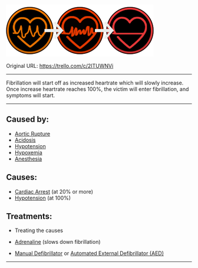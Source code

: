 ![New Project (3).png\|200](./Fibrillation%20-%20Attachments/6718845db30472d958dd7b49.png)

Original URL: https://trello.com/c/2ITUWNVi

---

Fibrillation will start off as increased heartrate which will slowly increase. Once increase heartrate reaches 100%, the victim will enter fibrillation, and symptoms will start.

---

## Caused by:

- [Aortic Rupture](../Torso/Aortic%20Rupture.md)
- [Acidosis](../Blood/Acidosis.md)
- [Hypotension](../Blood/Hypotension.md)
- [Hypoxemia](../Blood/Hypoxemia.md)
- [Anesthesia](../Torso/Anesthesia.md)

## Causes:

- [Cardiac Arrest](Cardiac%20Arrest.md) (at 20% or more)
- [Hypotension](../Blood/Hypotension.md) (at 100%)

## Treatments:

- Treating the causes

- [Adrenaline](../Items/Adrenaline.md) (slows down fibrillation)
- [Manual Defibrillator](../Items/Manual%20Defibrillator.md) or [Automated External Defibrillator (AED)](../Items/Automated%20External%20Defibrillator%20(AED).md)

---

